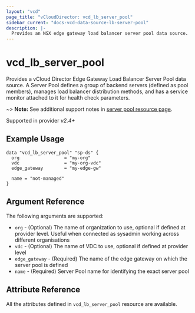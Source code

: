 ```yaml
---
layout: "vcd"
page_title: "vCloudDirector: vcd_lb_server_pool"
sidebar_current: "docs-vcd-data-source-lb-server-pool"
description: |-
  Provides an NSX edge gateway load balancer server pool data source.
---
```


# vcd\_lb\_server\_pool

Provides a vCloud Director Edge Gateway Load Balancer Server Pool data source. A Server Pool defines
a group of backend servers (defined as pool members), manages load balancer distribution methods, and has a service 
monitor attached to it for health check parameters.

~> **Note:** See additional support notes in [server pool resource page](/docs/providers/vcd/r/lb_server_pool.html).

Supported in provider *v2.4+*

## Example Usage

```hcl
data "vcd_lb_server_pool" "sp-ds" {
  org                 = "my-org"
  vdc                 = "my-org-vdc"
  edge_gateway        = "my-edge-gw"

  name = "not-managed"
}
```

## Argument Reference

The following arguments are supported:

* `org` - (Optional) The name of organization to use, optional if defined at provider level. Useful when connected as sysadmin working across different organisations
* `vdc` - (Optional) The name of VDC to use, optional if defined at provider level
* `edge_gateway` - (Required) The name of the edge gateway on which the server pool is defined
* `name` - (Required) Server Pool name for identifying the exact server pool

## Attribute Reference

All the attributes defined in `vcd_lb_server_pool` resource are available.
